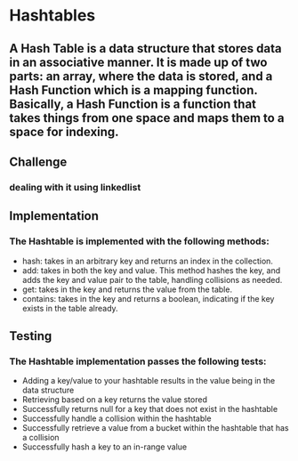 # Hashtables
## A Hash Table is a data structure that stores data in an associative manner. It is made up of two parts: an array, where the data is stored, and a Hash Function which is a mapping function. Basically, a Hash Function is a function that takes things from one space and maps them to a space for indexing.

## Challenge
### dealing with it using linkedlist

## Implementation
### The Hashtable is implemented with the following methods:
- hash: takes in an arbitrary key and returns an index in the collection.
- add: takes in both the key and value. This method hashes the key, and adds the key and value pair to the table, handling collisions as needed.
- get: takes in the key and returns the value from the table.
- contains: takes in the key and returns a boolean, indicating if the key exists in the table already.
## Testing
### The Hashtable implementation passes the following tests:

- Adding a key/value to your hashtable results in the value being in the data structure
- Retrieving based on a key returns the value stored
- Successfully returns null for a key that does not exist in the hashtable
- Successfully handle a collision within the hashtable
- Successfully retrieve a value from a bucket within the hashtable that has a collision
- Successfully hash a key to an in-range value

